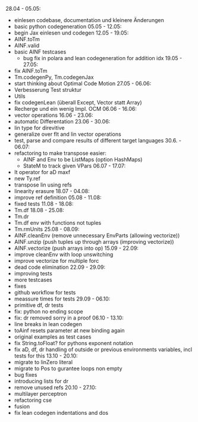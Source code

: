 28.04 - 05.05:
- einlesen codebase, documentation und kleinere Änderungen
- basic python codegeneration
05.05 - 12.05:
- begin Jax einlesen und codegen
12.05 - 19.05:
- AINF.toTm
- AINF.valid
- basic AINF testcases
    - bug fix in polara and lean codegeneration for addition idx
19.05 - 27.05:
- fix AINF.toTm
- Tm.codegenPy, Tm.codegenJax
- start thinking about Optimal Code Motion
27.05 - 06.06:
- Verbesserung Test struktur
- Utils
- fix codegenLean (überall Except, Vector statt Array)
- Recherge und ein wenig Impl. OCM
06.06 - 16.06:
- vector operations
16.06 - 23.06:
- automatic Differentation
23.06 - 30.06:
- lin type for direvitive
- generalize over flt and lin vector operations
- test, parse and compare results of different target languages
30.6. - 06.07:
- refactoring to make transpose easier:
    - AINF and Env to be ListMaps (option HashMaps)
    - StateM to track given VPars
06.07 - 17.07:
- lt operator for aD maxf
- new Ty.ref
- transpose lin using refs
- linearity erasure
18.07 - 04.08:
- improve ref definition
05.08 - 11.08:
- fixed tests
11.08 - 18.08:
- Tm.df
18.08 - 25.08:
- Tm.dr
- Tm.df env with functions not tuples
- Tm.rmUnits
25.08 - 08.09:
- AINF.cleanEnv (remove unnecessary EnvParts (allowing vectorize))
- AINF.unzip (push tuples up through arrays (improving vectorize))
- AINF.vectorize (push arrays into op)
15.09 - 22.09:
- improve cleanEnv with loop unswitching
- improve vectorize for multiple forc
- dead code elimination
22.09 - 29.09:
- improving tests
- more testcases
- fixes
- github workflow for tests
- meassure times for tests
29.09 - 06.10:
- primitive df, dr tests
- fix: python no ending scope
- fix: dr removed sorry in a proof
06.10 - 13.10:
- line breaks in lean codegen
- toAinf resets parameter at new binding again
- original examples as test cases
- fix String.toFloat? for pythons exponent notation
- fix aD, df, dr handling of outside or previous environments variables, incl tests for this
13.10 - 20.10:
- migrate to linZero literal
- migrate to Pos to gurantee loops non empty
- bug fixes
- introducing lists for dr
- remove unused refs
20.10 - 27.10:
- multilayer perceptron
- refactoring cse
- fusion
- fix lean codegen indentations and dos